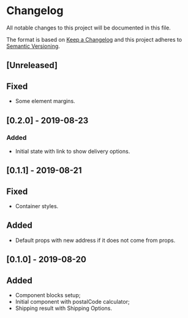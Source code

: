 # Changelog

All notable changes to this project will be documented in this file.

The format is based on [Keep a Changelog](http://keepachangelog.com/en/1.0.0/)
and this project adheres to [Semantic Versioning](http://semver.org/spec/v2.0.0.html).

## [Unreleased]

## Fixed

- Some element margins.

## [0.2.0] - 2019-08-23

### Added

- Initial state with link to show delivery options.

## [0.1.1] - 2019-08-21

## Fixed

- Container styles.

## Added

- Default props with new address if it does not come from props.

## [0.1.0] - 2019-08-20

## Added

- Component blocks setup;
- Initial component with postalCode calculator;
- Shipping result with Shipping Options.
